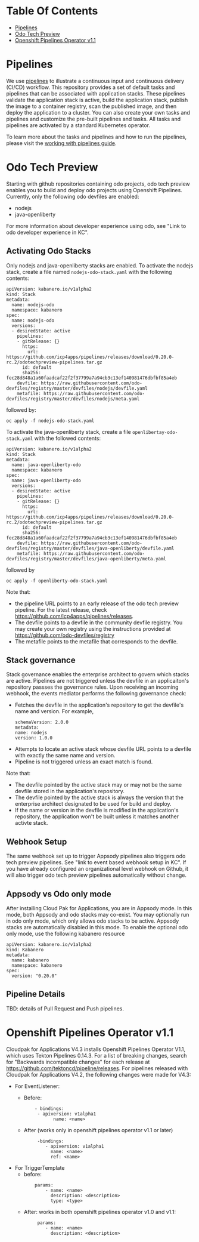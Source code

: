 # Table Of Contents

- [Pipelines](#Pipelines)
- [Odo Tech Preview](#Odo-Tech-Preview)
- [Openshift Pipelines Operator v1.1](#Openshift-Pipelines-Operator-v1.1)

# Pipelines

We use [pipelines](https://github.com/tektoncd/pipeline/tree/master/docs#usage) to illustrate a continuous input and continuous delivery (CI/CD) workflow. This repository provides a set of default tasks and pipelines that can be associated with application stacks. These pipelines validate the application stack is active, build the application stack, publish the image to a container registry, scan the published image, and then deploy the application to a cluster. You can also create your own tasks and pipelines and customize the pre-built pipelines and tasks. All tasks and pipelines are activated by a standard Kubernetes operator.

To learn more about the tasks and pipelines and how to run the pipelines, please visit the [working with pipelines guide](https://kabanero.io/guides/working-with-pipelines/).


# Odo Tech Preview

Starting with github repositories containing odo projects, odo tech preview enables you to build and deploy odo projects using Openshift Pipelines. Currently, only the following odo devfiles are enabled:
- nodejs
- java-openliberty

For more information about developer experience using odo, see "Link to odo developer experience in KC".


## Activating Odo Stacks

Only nodejs and java-openliberty stacks are enabled. 
To activate the nodejs stack, create a file named `nodejs-odo-stack.yaml` with the following contents:

```
apiVersion: kabanero.io/v1alpha2
kind: Stack
metadata:
  name: nodejs-odo
  namespace: kabanero
spec:
  name: nodejs-odo
  versions:
  - desiredState: active
    pipelines:
    - gitRelease: {}
      https:
        url: https://github.com/icp4apps/pipelines/releases/download/0.20.0-rc.2/odotechpreview-pipelines.tar.gz
      id: default
      sha256: fec28d848a1a60faadcaf22f2f37799a7a94cb3c13ef140981476dbfbf85a4eb
    devfile: https://raw.githubusercontent.com/odo-devfiles/registry/master/devfiles/nodejs/devfile.yaml
    metafile: https://raw.githubusercontent.com/odo-devfiles/registry/master/devfiles/nodejs/meta.yaml
```

followed by:

```
oc apply -f nodejs-odo-stack.yaml
```

To activate the java-openliberty stack, create a file `openlibertay-odo-stack.yaml` with the followed contents:

```
apiVersion: kabanero.io/v1alpha2
kind: Stack
metadata:
  name: java-openliberty-odo
  namespace: kabanero
spec:
  name: java-openliberty-odo
  versions:
  - desiredState: active
    pipelines:
    - gitRelease: {}
      https:
        url: https://github.com/icp4apps/pipelines/releases/download/0.20.0-rc.2/odotechpreview-pipelines.tar.gz
      id: default
      sha256: fec28d848a1a60faadcaf22f2f37799a7a94cb3c13ef140981476dbfbf85a4eb
    devfile: https://raw.githubusercontent.com/odo-devfiles/registry/master/devfiles/java-openliberty/devfile.yaml
    metafile: https://raw.githubusercontent.com/odo-devfiles/registry/master/devfiles/java-openliberty/meta.yaml
```

followed by

```
oc apply -f openliberty-odo-stack.yaml
```

Note that:
- the pipeline URL points to an early release of the odo tech preview pipeline. For the latest release, check https://github.com/icp4apps/pipelines/releases.
- The devfile points to a devfile in the community devfile registry. You may create your own registry using the instructions provided at https://github.com/odo-devfiles/registry
- The metafile points to the metafile that corresponds to the devfile.

## Stack governance

Stack governance enables the enterprise architect to govern which stacks are active. 
Pipelines are not triggered unless the devfile in an applicaiton's repository passses the governance rules.
Upon receiving an incoming webhook, the events mediator performs the following governance check:

- Fetches the devfile in the application's repository to get the devfile's name and version. For example,
  ```
  schemaVersion: 2.0.0
  metadata:
  name: nodejs
  version: 1.0.0
  ```
- Attempts to locate an active stack whose devfile URL points to a devfile with exactly the same name and version.
- Pipeline is not triggered unless an exact match is found.

Note that:

- The devfile pointed by the active stack may or may not be the same devfile stored in the application's repository.
- The devfile pointed by the active stack is always the version that the enterprise architect designated to be used for build and deploy.
- If the name or version in the devfile is modified in the application's repository, the application won't be built unless it matches another activte stack.

## Webhook Setup

The same webhook set up to trigger Appsody pipelines also triggers odo tech preview pipelines. See "link to event based webhook setup in KC". If you have already configured an organizational level webhook on Github, it will also trigger odo tech preview pipelines automatically without change.

## Appsody vs Odo only mode

After installing Cloud Pak for Applications, you are in Appsody mode. In this mode, both Appsody and odo stacks may co-exist.  You may optionally run in odo only mode, which only allows odo stacks to be active. Appsody stacks are automatically disabled in this mode. To enable the optional odo only mode, use the following kabanero resource 

```
apiVersion: kabanero.io/v1alpha2
kind: Kabanero
metadata:
  name: kabanero
  namespace: kabanero
spec:
  version: "0.20.0"
```

## Pipeline Details

TBD: details of Pull Request and Push pipelines.

# Openshift Pipelines Operator v1.1

Cloudpak for Applications V4.3 installs Openshift Pipelines Operator V1.1, which uses Tekton Pipelines 0.14.3. 
For a list of breaking changes, search for "Backwards incompatible changes" for each release at https://github.com/tektoncd/pipeline/releases. For pipelines released with Cloudpak for Applications V4.2, the following changes were made for V4.3:

- For EventListener:
  - Before:
     ```
         - bindings:
          - apiversion: v1alpha1
                name: <name>
     ```
  
  - After (works only in openshift pipelines operator v1.1 or later)
     ```
          -bindings:
             - apiversion: v1alpha1
               name: <name>
               ref: <name>
      ```
- For TriggerTemplate
  - before:
     ```
         params:
             - name: <name>
               description: <description>
               type: <type>
     ```
  - After: works in both openshift pipelines operator v1.0 and v1.1:
     ```
          params:
             - name: <name>
               description: <description>
     ```
